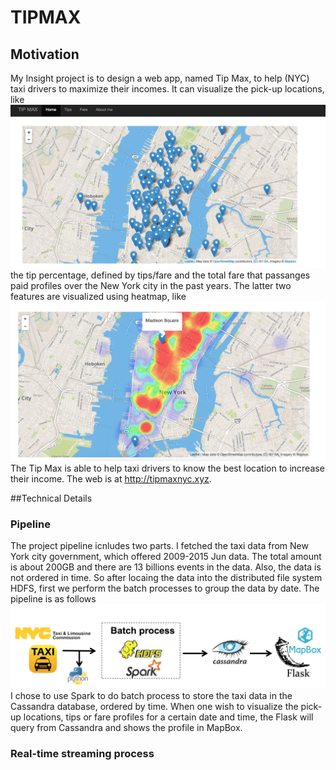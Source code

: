 # TIPMAX

## Motivation

My Insight project is to design a web app, named Tip Max, to help (NYC) taxi drivers to maximize their incomes. It can visualize the pick-up locations, like ![](figures/fig1.png) the tip percentage, defined by tips/fare 
and the total fare that passanges paid profiles over the New York city in the past years. The latter two features are visualized using heatmap, like ![](figures/fig2.png)The Tip Max is able to help taxi drivers to know the best location to increase their income. The web is at http://tipmaxnyc.xyz.


##Technical Details

### Pipeline

The project pipeline icnludes two parts. I fetched the taxi data from New York city government, which offered 2009-2015 Jun data. The total amount is about 200GB and there are 13 billions events in the data. Also, the data is not ordered in time. So after locaing the data into the distributed file system HDFS, first we perform the batch processes to group the data by date. The pipeline is as follows ![](figures/fig3.png)
I chose to use Spark to do batch process to store the taxi data in the Cassandra database, ordered by time. When one wish to visualize the pick-up locations, tips or fare profiles for a certain date and time, the Flask will query from Cassandra and shows the profile in MapBox.

### Real-time streaming process 
